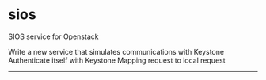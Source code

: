 sios
====

SIOS service for Openstack

Write a new service that simulates communications with Keystone 
Authenticate itself with Keystone
Mapping request to local request 

-------
